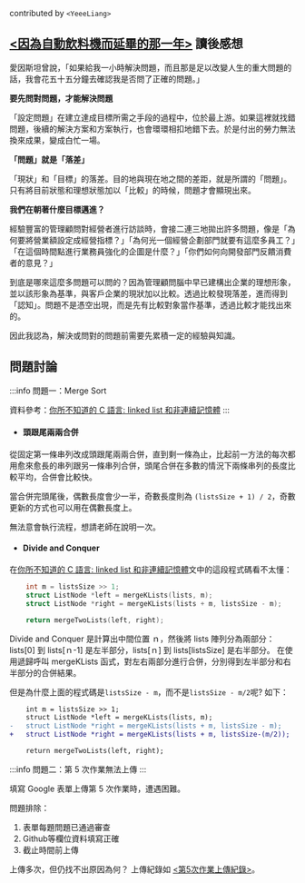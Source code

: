 
contributed by `<YeeeLiang>`

## [<因為自動飲料機而延畢的那一年>](https://blog.opasschang.com/the-story-of-auto-beverage-machine-1/) 讀後感想
 
愛因斯坦曾說，「如果給我一小時解決問題，而且那是足以改變人生的重大問題的話，我會花五十五分鐘去確認我是否問了正確的問題。」

**要先問對問題，才能解決問題**

「設定問題」在建立達成目標所需之手段的過程中，位於最上游。如果這裡就找錯問題，後續的解決方案和方案執行，也會環環相扣地錯下去。於是付出的勞力無法換來成果，變成白忙一場。

**「問題」就是「落差」**
    
「現狀」和「目標」的落差。目的地與現在地之間的差距，就是所謂的「問題」。只有將目前狀態和理想狀態加以「比較」的時候，問題才會顯現出來。

**我們在朝著什麼目標邁進？**

經驗豐富的管理顧問對經營者進行訪談時，會接二連三地拋出許多問題，像是「為何要將營業額設定成經營指標？」「為何光一個經營企劃部門就要有這麼多員工？」「在這個時間點進行業務員強化的企圖是什麼？」「你們如何向開發部門反饋消費者的意見？」

到底是哪來這麼多問題可以問的？因為管理顧問腦中早已建構出企業的理想形象，並以該形象為基準，與客戶企業的現狀加以比較。透過比較發現落差，進而得到「認知」。問題不是憑空出現，而是先有比較對象當作基準，透過比較才能找出來的。

因此我認為，解決或問對的問題前需要先累積一定的經驗與知識。

## 問題討論

:::info
問題一：Merge Sort 

資料參考：[你所不知道的 C 語言: linked list 和非連續記憶體](https://hackmd.io/@sysprog/c-linked-list)
:::

* #### 頭跟尾兩兩合併
從固定第一條串列改成頭跟尾兩兩合併，直到剩一條為止，比起前一方法的每次都用愈來愈長的串列跟另一條串列合併，頭尾合併在多數的情況下兩條串列的長度比較平均，合併會比較快。

當合併完頭尾後，偶數長度會少一半，奇數長度則為 `(listsSize + 1) / 2`，奇數更新的方式也可以用在偶數長度上。

無法意會執行流程，想請老師在說明一次。

* #### Divide and Conquer

在[你所不知道的 C 語言: linked list 和非連續記憶體](https://hackmd.io/@sysprog/c-linked-list)文中的這段程式碼看不太懂：

```c
    int m = listsSize >> 1;
    struct ListNode *left = mergeKLists(lists, m);
    struct ListNode *right = mergeKLists(lists + m, listsSize - m);

    return mergeTwoLists(left, right);
```
Divide and Conquer 是計算出中間位置 ｎ，然後將 lists 陣列分為兩部分：lists[0] 到 lists[ｎ-1] 是左半部分，lists[ｎ] 到 lists[listsSize] 是右半部分。
在使用遞歸呼叫 mergeKLists 函式，對左右兩部分進行合併，分別得到左半部分和右半部分的合併結果。

但是為什麼上面的程式碼是`listsSize - m`，而不是`listsSize - m/2`呢?
如下：
```diff
    int m = listsSize >> 1;
    struct ListNode *left = mergeKLists(lists, m);
-   struct ListNode *right = mergeKLists(lists + m, listsSize - m);
+   struct ListNode *right = mergeKLists(lists + m, listsSize-(m/2));

    return mergeTwoLists(left, right);
```

:::info
問題二：第 5 次作業無法上傳
:::

填寫 Google 表單上傳第 5 次作業時，遭遇困難。

問題排除：

1. 表單每題問題已通過審查
2. Github等欄位資料填寫正確
3. 截止時間前上傳

上傳多次，但仍找不出原因為何？
上傳紀錄如
[<第5次作業上傳紀錄>](https://drive.google.com/file/d/1Jskc-GNp3Na6CECIGrZdr0pgXXBGc7nm/view?usp=sharing)。
